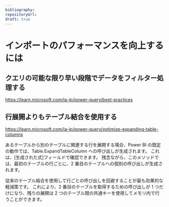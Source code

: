 ```yaml
---
bibliography: 
repositoryUrl:
draft: true
---
```


# インポートのパフォーマンスを向上するには

## クエリの可能な限り早い段階でデータをフィルター処理する

https://learn.microsoft.com/ja-jp/power-query/best-practices

## 行展開よりもテーブル結合を使用する

https://learn.microsoft.com/ja-jp/power-query/optimize-expanding-table-columns

あるテーブルから別のテーブルに関連する行を展開する場合、Power BI の既定の動作では、Table.ExpandTableColumn への呼び出しが生成されます。 これは、[生成された式]フィールドで確認できます。 残念ながら、このメソッドでは、最初のテーブルの行ごとに、2 番目のテーブルへの個別の呼び出しが生成されます。

従来のテーブル結合を使用して行ごとの呼び出しを回避することが最も効果的な軽減策です。 これにより、2 番目のテーブルを取得するための呼び出しが 1 つだけになり、残りの展開は 2 つのテーブル間の共通キーを使用してメモリ内で行うことができます。 
